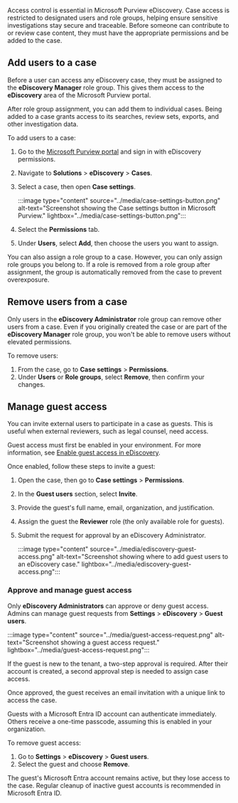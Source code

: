 Access control is essential in Microsoft Purview eDiscovery. Case access is restricted to designated users and role groups, helping ensure sensitive investigations stay secure and traceable. Before someone can contribute to or review case content, they must have the appropriate permissions and be added to the case.

## Add users to a case

Before a user can access any eDiscovery case, they must be assigned to the **eDiscovery Manager** role group. This gives them access to the **eDiscovery** area of the Microsoft Purview portal.

After role group assignment, you can add them to individual cases. Being added to a case grants access to its searches, review sets, exports, and other investigation data.

To add users to a case:

1. Go to the [Microsoft Purview portal](https://purview.microsoft.com) and sign in with eDiscovery permissions.
1. Navigate to **Solutions** > **eDiscovery** > **Cases**.
1. Select a case, then open **Case settings**.

      :::image type="content" source="../media/case-settings-button.png" alt-text="Screenshot showing the Case settings button in Microsoft Purview." lightbox="../media/case-settings-button.png":::

1. Select the **Permissions** tab.
1. Under **Users**, select **Add**, then choose the users you want to assign.

You can also assign a role group to a case. However, you can only assign role groups you belong to. If a role is removed from a role group after assignment, the group is automatically removed from the case to prevent overexposure.

## Remove users from a case

Only users in the **eDiscovery Administrator** role group can remove other users from a case. Even if you originally created the case or are part of the **eDiscovery Manager** role group, you won't be able to remove users without elevated permissions.

To remove users:

1. From the case, go to **Case settings** > **Permissions**.
1. Under **Users** or **Role groups**, select **Remove**, then confirm your changes.

## Manage guest access

You can invite external users to participate in a case as guests. This is useful when external reviewers, such as legal counsel, need access.

Guest access must first be enabled in your environment. For more information, see [Enable guest access in eDiscovery](/purview/edisc-settings-guest-users).

Once enabled, follow these steps to invite a guest:

1. Open the case, then go to **Case settings** > **Permissions**.
1. In the **Guest users** section, select **Invite**.
1. Provide the guest's full name, email, organization, and justification.
1. Assign the guest the **Reviewer** role (the only available role for guests).
1. Submit the request for approval by an eDiscovery Administrator.

   :::image type="content" source="../media/ediscovery-guest-access.png" alt-text="Screenshot showing where to add guest users to an eDiscovery case." lightbox="../media/ediscovery-guest-access.png":::

### Approve and manage guest access

Only **eDiscovery Administrators** can approve or deny guest access. Admins can manage guest requests from **Settings** > **eDiscovery** > **Guest users**.

:::image type="content" source="../media/guest-access-request.png" alt-text="Screenshot showing a guest access request." lightbox="../media/guest-access-request.png":::

If the guest is new to the tenant, a two-step approval is required. After their account is created, a second approval step is needed to assign case access.

Once approved, the guest receives an email invitation with a unique link to access the case.

Guests with a Microsoft Entra ID account can authenticate immediately. Others receive a one-time passcode, assuming this is enabled in your organization.

To remove guest access:

1. Go to **Settings** > **eDiscovery** > **Guest users**.
1. Select the guest and choose **Remove**.

The guest's Microsoft Entra account remains active, but they lose access to the case. Regular cleanup of inactive guest accounts is recommended in Microsoft Entra ID.

